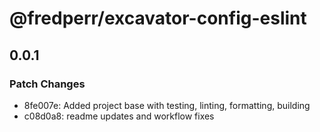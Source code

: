 # @fredperr/excavator-config-eslint

## 0.0.1

### Patch Changes

- 8fe007e: Added project base with testing, linting, formatting, building
- c08d0a8: readme updates and workflow fixes
